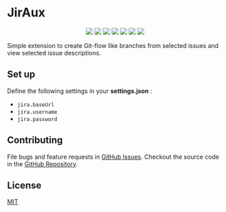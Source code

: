 # JirAux

<p align="center">
  <a href="https://travis-ci.com/Semyonic/jira-aux"><img src="https://travis-ci.com/Semyonic/jira-aux.svg?branch=master"/></a> <a href="https://codeclimate.com/github/Semyonic/jira-aux/maintainability"><img src="https://api.codeclimate.com/v1/badges/fc701dce835cad12bdc2/maintainability" /></a> <a href="https://codeclimate.com/github/Semyonic/jira-aux/test_coverage"><img src="https://api.codeclimate.com/v1/badges/fc701dce835cad12bdc2/test_coverage" /></a> <a href="https://marketplace.visualstudio.com/items?itemName=SemihOnay.jira-aux"><img src="https://vsmarketplacebadge.apphb.com/version-short/SemihOnay.jira-aux.svg"/></a> <a href="https://marketplace.visualstudio.com/items?itemName=SemihOnay.jira-aux"> <img src="https://vsmarketplacebadge.apphb.com/downloads-short/SemihOnay.jira-aux.svg"/></a> <a href="https://marketplace.visualstudio.com/items?itemName=SemihOnay.jira-aux"> <img src="https://vsmarketplacebadge.apphb.com/installs-short/SemihOnay.jira-aux.svg"/></a> <a href="https://marketplace.visualstudio.com/items?itemName=SemihOnay.jira-aux"><img src="https://vsmarketplacebadge.apphb.com/rating-star/SemihOnay.jira-aux.svg" /></a>
</p>

Simple extension to create Git-flow like branches from selected issues and view selected issue
descriptions.

## Set up

Define the following settings in your **settings.json** :

- `jira.baseUrl`
- `jira.username`
- `jira.password`

## Contributing

File bugs and feature requests in [GitHub Issues](https://github.com/Semyonic/jira-aux/issues).
Checkout the source code in the [GitHub Repository](https://github.com/Semyonic/jira-aux).

## License

[MIT](./LICENSE)
